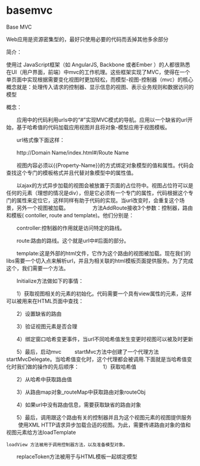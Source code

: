 # basemvc
Base MVC

Web应用是资源密集型的，最好只使用必要的代码而丢掉其他多余部分

简介：

使用过 JavaScript框架（如 AngularJS, Backbone 或者Ember ）的人都很熟悉在UI（用户界面，前端）中mvc的工作机理。这些框架实现了MVC，使得在一个单页面中实现根据需要变化视图时更加轻松，而模型-视图-控制器（mvc）的核心概念就是：处理传入请求的控制器、显示信息的视图、表示业务规则和数据访问的模型
	
概念：

　　应用中的代码利用urls中的“#”实现MVC模式的导航。应用以一个缺省的url开始，基于哈希值的代码加载应用视图并且将对象-模型应用于视图模板。

　　url格式像下面这样：

　　http://Domain Name/index.html#/Route Name

　　视图内容必须以{{Property-Name}}的方式绑定对象模型的值和属性。代码会查找这个专门的模板格式并且代替对象模型中的属性值。

　　以ajax的方式异步加载的视图会被放置于页面的占位符中。视图占位符可以是任何的元素（理想的情况是div），但是它必须有一个专门的属性，代码根据这个专门的属性来定位它，这样同样有助于代码的实现。当url改变时，会重复这个场景，另外一个视图被加载。
　　
　　方法AddRoute接收3个参数：控制器，路由和模板( contoller, route and template)。他们分别是：

　　controller:控制器的作用就是访问特定的路线。

　　route:路由的路线。这个就是url中#后面的部分。

　　template:这是外部的html文件，它作为这个路由的视图被加载。现在我们的libs需要一个切入点来解析url，并且为相关联的html模板页面提供服务。为了完成这个，我们需要一个方法。

　　Initialize方法做如下的事情：

　　1）获取视图相关的元素的初始化。代码需要一个具有view属性的元素，这样可以被用来在HTML页面中查找：

　　2）设置缺省的路由

　　3）验证视图元素是否合理

　　4）绑定窗口哈希变更事件，当url不同哈希值发生变更时视图可以被及时更新

　　5）最后，启动mvc
　　
	startMvc方法中创建了一个代理方法startMvcDelegate。当哈希值变化时，这个代理都会被调用.下面就是当哈希值变化时我们做的操作的先后顺序：
　　
　　1）获取哈希值

　　2）从哈希中获取路由值

　　3）从路由map对象_routeMap中获取路由对象routeObj 

　　4）如果url中没有路由信息，需要获取缺省的路由对象

　　5）最后，调用跟这个路由有关的控制器并且为这个视图元素的视图提供服务
　　
	使用XML HTTP请求异步加载合适的视图。为此，需要传递路由对象的值和视图元素给方法loadTemplate
	
	loadView 方法被用于调用控制器方法，以及准备模型对象。

　　replaceToken方法被用于与HTML模板一起绑定模型
